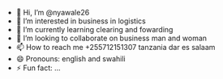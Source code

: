 - 👋 Hi, I’m @nyawale26
- 👀 I’m interested in business in logistics
- 🌱 I’m currently learning clearing and fowarding
- 💞️ I’m looking to collaborate on business man and woman
- 📫 How to reach me +255712151307 tanzania dar es salaam
- 😄 Pronouns: english and swahili
- ⚡ Fun fact: ...

<!---
nyawale26/nyawale26 is a ✨ special ✨ repository because its `README.md` (this file) appears on your GitHub profile.
You can click the Preview link to take a look at your changes.
--->
